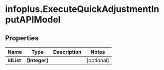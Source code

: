 # infoplus.ExecuteQuickAdjustmentInputAPIModel

## Properties
Name | Type | Description | Notes
------------ | ------------- | ------------- | -------------
**idList** | **[Integer]** |  | [optional] 


